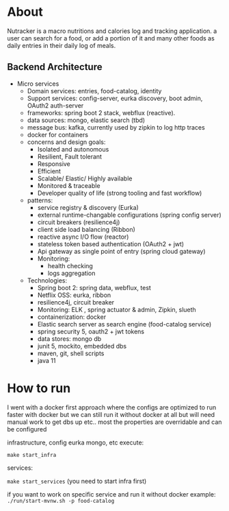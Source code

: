 
# About

Nutracker is a macro nutritions and calories log and tracking application.
a user can search for a food, or add a portion of it and many other foods as daily entries in their daily log of meals.

## Backend Architecture

- Micro services
    - Domain services: entries, food-catalog, identity
    - Support services: config-server, eurka discovery, boot admin, OAuth2 auth-server
    - frameworks: spring boot 2 stack, webflux (reactive).
    - data sources: mongo, elastic search (tbd)
    - message bus: kafka, currently used by zipkin to log http traces
    - docker for containers
    - concerns and design goals:
        - Isolated and autonomous
        - Resilient, Fault tolerant
        - Responsive
        - Efficient
        - Scalable/ Elastic/ Highly available 
        - Monitored & traceable
        - Developer quality of life (strong tooling and fast workflow)
    - patterns:
        - service registry & discovery (Eurka)
        - external runtime-changable configurations (spring config server)
        - circuit breakers (resilience4j)
        - client side load balancing (Ribbon)
        - reactive async I/O flow (reactor)
        - stateless token based authentication (OAuth2 + jwt)
        - Api gateway as single point of entry (spring cloud gateway)
        - Monitoring:
            - health checking
            - logs aggregation
    - Technologies:
        - Spring boot 2: spring data, webflux, test
        - Netflix OSS: eurka, ribbon
        - resilience4j, circuit breaker
        - Monitoring: ELK , spring actuator & admin, Zipkin, slueth
        - containerization: docker
        - Elastic search server as search engine (food-catalog service)
        - spring security 5, oauth2 + jwt tokens
        - data stores: mongo db
        - junit 5, mockito, embedded dbs
        - maven, git, shell scripts
        - java 11

# How to run

I went with a docker first approach where the configs are optimized to run faster with docker but
we can still run it without docker at all but will need manual work to get dbs up etc.. most the properties are overridable
and can be configured

infrastructure, config eurka mongo, etc execute:

```make start_infra```

services:

```make start_services```
(you need to start infra first)

if you want to work on specific service and run it without docker
example:
```./run/start-mvnw.sh -p food-catalog```
